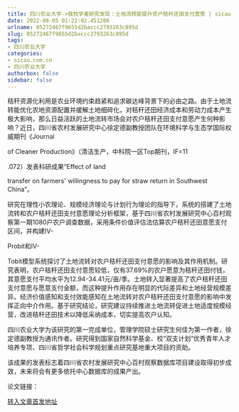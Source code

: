 ```yaml
---
title: 四川农业大学->我校学者研究发现：土地流转能提升农户秸秆还田支付意愿 | sicau.com.cn
date: 2022-08-05 01:22:02.451286
urlname: 05272467f9655d2baccc2793263c895d
slug: 05272467f9655d2baccc2793263c895d
tags: 
- 四川农业大学
categories:
- sicau.com.cn
- 四川农业大学
authorbox: false
sidebar: false
---
```

秸秆资源化利用是农业环境约束趋紧和追求碳达峰背景下的必由之路。由于土地流转能优化农地资源配置并缓解土地细碎化，对秸秆还田经济成本和劳动力成本产生极大影响，那么日益活跃的土地流转市场会对农户秸秆还田支付意愿产生何种影响？近日，四川省农村发展研究中心徐定德副教授团队在环境科学与生态学国际权威期刊《Journal

of Cleaner Production》（清洁生产，中科院一区Top期刊，IF=11
<!--more-->
.072）发表科研成果“Effect of land

transfer on farmers' willingness to pay for straw return in Southwest China”。

研究在理性小农理论、规模经济理论与计划行为理论的指导下，系统的搭建了土地流转和农户秸秆还田支付意愿理论分析框架，基于四川省农村发展研究中心百村观察第一期1080户农户调查数据，采用条件价值评估法估算农户秸秆还田意愿支付区间，并构建IV-

Probit和IV-

Tobit模型系统探讨了土地流转对农户秸秆还田支付意愿的影响及其作用机制。研究表明，农户秸秆还田支付意愿较低，仅有37.69%的农户愿意为秸秆还田付钱，其意愿支付平均水平为12.94-34.41元/亩/季。土地转入显著提高了农户秸秆还田支付意愿与愿意支付金额，而这种提升作用存在明显的代际差异和土地经营规模差异。经济价值感知和支付效能感知在土地流转对农户秸秆还田支付意愿的影响中发挥正向中介作用。基于研究结论，研究建议持续推进土地流转促进土地适度规模经营，改进秸秆还田技术以降低采纳成本，切实提高农户认知。

四川农业大学为该研究的第一完成单位，管理学院硕士研究生何佳为第一作者，徐定德副教授为通讯作者。研究得到国家自然科学基金、校“双支计划”优秀青年人才培养专项、四川省哲学社会科学规划重点研究基地重大项目的资助。

该成果的发表标志着四川省农村发展研究中心百村观察数据库项目建设取得初步成效，未来将会有更多依托中心数据库的成果产出。

论文链接：



[转入文章首发地址](https://news.sicau.edu.cn/info/1078/69058.htm)